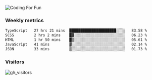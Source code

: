 ![Coding For Fun](https://glitch-art.vercel.app/api/simple?word=<Rise%20/>)

### Weekly metrics

<!--START_SECTION:waka-->

```txt
TypeScript   27 hrs 21 mins  █████████████████████░░░░   83.58 %
SCSS         2 hrs 2 mins    █▓░░░░░░░░░░░░░░░░░░░░░░░   06.23 %
HTML         1 hr 50 mins    █▒░░░░░░░░░░░░░░░░░░░░░░░   05.61 %
JavaScript   41 mins         ▓░░░░░░░░░░░░░░░░░░░░░░░░   02.14 %
JSON         33 mins         ▒░░░░░░░░░░░░░░░░░░░░░░░░   01.73 %
```

<!--END_SECTION:waka-->


### Visitors
![gh_visitors](https://profile-counter.glitch.me/okyiww/count.svg)